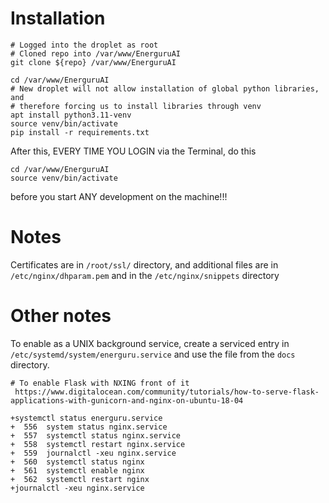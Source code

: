 # Installation

```
# Logged into the droplet as root
# Cloned repo into /var/www/EnerguruAI
git clone ${repo} /var/www/EnerguruAI

cd /var/www/EnerguruAI
# New droplet will not allow installation of global python libraries, and 
# therefore forcing us to install libraries through venv
apt install python3.11-venv
source venv/bin/activate
pip install -r requirements.txt

```

After this, EVERY TIME YOU LOGIN via the Terminal, do this

```
cd /var/www/EnerguruAI
source venv/bin/activate
```

before you start ANY development on the machine!!!


# Notes

Certificates are in `/root/ssl/` directory, and additional files are in `/etc/nginx/dhparam.pem` and in the `/etc/nginx/snippets` directory


# Other notes

To enable as a UNIX background service, create a serviced entry in `/etc/systemd/system/energuru.service` and use the file from the `docs` directory.

```
# To enable Flask with NXING front of it
 https://www.digitalocean.com/community/tutorials/how-to-serve-flask-applications-with-gunicorn-and-nginx-on-ubuntu-18-04

+systemctl status energuru.service
+  556  system status nginx.service
+  557  systemctl status nginx.service
+  558  systemctl restart nginx.service
+  559  journalctl -xeu nginx.service
+  560  systemctl status nginx
+  561  systemctl enable nginx
+  562  systemctl restart nginx
+journalctl -xeu nginx.service


```
 